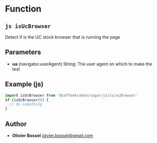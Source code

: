 
# Function


## ```js isUcBrowser ```


Detect if is the UC stock browser that is running the page

## Parameters

- **ua** (navigator.userAgent) String: The user agent on which to make the test



## Example (js)

```js
import isUcBrowser from '@coffeekraken/sugar/js/is/ucBrowser'
if (isUcBrowser()) {
  // do something
}
```


## Author
- **Olivier Bossel** <a href="mailto:olivier.bossel@gmail.com">olivier.bossel@gmail.com</a> 



